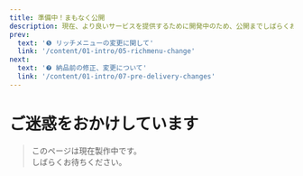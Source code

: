 ```yaml
---
title: 準備中！まもなく公開
description: 現在、より良いサービスを提供するために開発中のため、公開までしばらくお待ちください。
prev:
  text: '❺ リッチメニューの変更に関して'
  link: '/content/01-intro/05-richmenu-change'
next:
  text: '❼ 納品前の修正、変更について'
  link: '/content/01-intro/07-pre-delivery-changes'
---
```


# ご迷惑をおかけしています

> このページは現在製作中です。  
> しばらくお待ちください。
